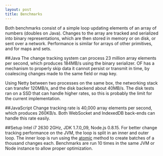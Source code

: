 ```yaml
---
layout: post
title: Benchmarks
---
```


Both benchmarks consist of a simple loop updating elements of an array of numbers (doubles on Java). Changes to the array are tracked and serialized into binary representations, which are then stored in memory or on disk, or sent over a network. Performance is similar for arrays of other primitives, and for maps and sets.

##Java
The change tracking system can process 23 million array elements per second, which produces 184MB/s using the binary serializer. OF has a mechanism to properly skip data it cannot persist or transmit in time, by coalescing changes made to the same field or map key.

Using Netty between two processes on the same box, the networking stack can transfer 120MB/s, and the disk backend about 40MB/s. The disk tests ran on a SSD that can handle higher rates, so this is probably the limit for the current implementation.

##JavaScript
Change tracking rate is 40,000 array elements per second, which produces 260KB/s. Both WebSocket and IndexedDB back-ends can handle this rate easily.

##Setup
Intel i7 2630 2GHz, JDK 1.7.0_09, Node.js 0.8.15. For better change tracking performance on the JVM, the loop is split in an inner and outer loop. The inner loop is run using the [atomic]( https://github.com/objectfabric/objectfabric/blob/master/objectfabric.examples/java/src/main/java/part09/STM.java) method to create batches of a thousand changes each. Benchmarks are run 10 times in the same JVM or Node instance to allow proper optimization.
